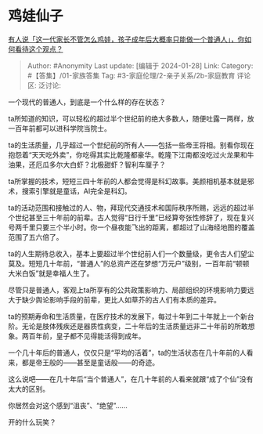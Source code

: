 # 鸡娃仙子
[有人说「这一代家长不管怎么鸡娃，孩子成年后大概率只能做一个普通人」，你如何看待这个观点？](https://www.zhihu.com/question/641217735/answer/3378502520)

> Author: #Anonymity
> Last update: [编辑于 2024-01-28]
> Link:
> Category: #【答集】/01-家族答集
> Tag: #3-家庭伦理/2-亲子关系/2b-家庭教育
> 评论区:
> 泛讨论:

一个现代的普通人，到底是一个什么样的存在状态？

ta所知道的知识，可以轻松的超过半个世纪前的绝大多数人，随便吐露一两样，放一百年前都可以进科学院当院士。

ta的生活质量，几乎超过一个世纪前的所有人——包括一些帝王将相。别看你现在抱怨着“天天吃外卖”，你吃得其实比乾隆都豪华。乾隆下江南都没吃过火龙果和牛油果，还厄瓜多尔大白虾？北极甜虾？智利车厘子？

ta所掌握的技术，短短三四十年前的人都会觉得是科幻故事。美颜相机基本就是邪术，搜索引擎就是童话，AI完全是科幻。

ta的活动范围和接触过的人、物，拜现代交通技术和国际秩序所赐，远远的超过半个世纪甚至三十年前的前辈。古人觉得“日行千里”已经算夸张性修辞了，现在复兴号两千里只要三个半小时。你一个昼夜能飞出的距离，都超过了山海经地图的覆盖范围了五六倍了。

ta的人生期待总收入，基本上要超过半个世纪前人们一个数量级，更令古人们望尘莫及。短短几十年前，“普通人”的总资产还在梦想“万元户”级别，一百年前“顿顿大米白饭”就是幸福人生了。

尽管只是普通人，客观上ta所享有的公共政策影响力、局部组织的环境影响力要远大于缺少舆论影响手段的前辈，更比人如草芥的古人们有本质的差异。

ta的预期寿命和生活质量，在医疗技术的发展下，每过十年到二十年就上一个新台阶。无论是肢体残疾还是器质性病变，二十年后的生活质量远非二十年前的所敢想象。两百年前，皇子都不见得能活得到成年。

一个几十年后的普通人，仅仅只是“平均的活着”，ta的生活状态在几十年前的人看来，都是帝王般的——甚至是童话般——的奇迹。

这么说吧——在几十年后“当个普通人”，在几十年前的人看来就跟“成了个仙”没有太大的区别。

你居然会对这个感到“沮丧”、“绝望”……

开的什么玩笑？
